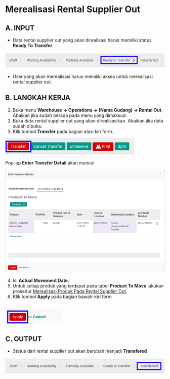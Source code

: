# Merealisasi Rental Supplier Out

## A. INPUT

* Data rental supplier out yang akan direalisasi harus memiliki status **Ready To Transfer**.

![](../../img/rental-supplier-out/status-ready-to-transfer.png)

* User yang akan merealisasi harus memiliki akses untuk merealisasi rental supplier out.

## B. LANGKAH KERJA

1. Buka menu **Warehouse -> Operations -> (Nama Gudang) -> Rental Out**. Abaikan jika sudah berada pada menu yang dimaksud.
2. Buka data rental supplier out yang akan direalisasikan. Abaikan jika data sudah dibuka.
3. Klik tombol **Transfer** pada bagian atas-kiri form.

![](../../img/rental-supplier-out/tombol-transfer.png)

Pop-up **Enter Transfer Detail** akan muncul

![](../../img/rental-supplier-out/pop-up-enter-transfer-detail.png)

4. Isi **Actual Movement Date**.
5. <a name="l5">Untuk</a> setiap produk yang terdapat pada tabel **Product To Move** lakukan prosedur [Merealisasi Produk Pada Rental Supplier Out](./transfer-produk.md).
6. Klik tombol **Apply** pada bagian bawah-kiri form

![](../../img/rental-supplier-out/tombol-apply-transfer-detail.png)

## C. OUTPUT

* Status dari rental supplier out akan berubah menjadi **Transfered**

![](../../img/rental-supplier-out/status-transfered.png)
